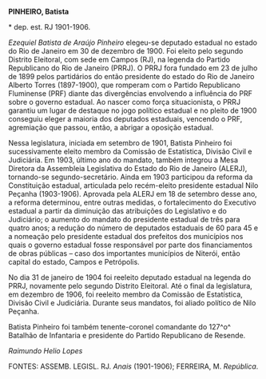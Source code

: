**PINHEIRO, Batista**

\* dep. est. RJ 1901-1906.

*Ezequiel Batista de Araújo Pinheiro* elegeu-se deputado estadual no
estado do Rio de Janeiro em 30 de dezembro de 1900. Foi eleito pelo
segundo Distrito Eleitoral, com sede em Campos (RJ), na legenda do
Partido Republicano do Rio de Janeiro (PRRJ). O PRRJ fora fundado em 23
de julho de 1899 pelos partidários do então presidente do estado do Rio
de Janeiro Alberto Torres (1897-1900), que romperam com o Partido
Republicano Fluminense (PRF) diante das divergências envolvendo a
influência do PRF sobre o governo estadual. Ao nascer como força
situacionista, o PRRJ garantiu um lugar de destaque no jogo político
estadual e no pleito de 1900 conseguiu eleger a maioria dos deputados
estaduais, vencendo o PRF, agremiação que passou, então, a abrigar a
oposição estadual.

Nessa legislatura, iniciada em setembro de 1901, Batista Pinheiro foi
sucessivamente eleito membro da Comissão de Estatística, Divisão Civil e
Judiciária. Em 1903, último ano do mandato, também integrou a Mesa
Diretora da Assembleia Legislativa do Estado do Rio de Janeiro (ALERJ),
tornando-se segundo-secretário. Ainda em 1903 participou da reforma da
Constituição estadual, articulada pelo recém-eleito presidente estadual
Nilo Peçanha (1903-1906). Aprovada pela ALERJ em 18 de setembro desse
ano, a reforma determinou, entre outras medidas, o fortalecimento do
Executivo estadual a partir da diminuição das atribuições do Legislativo
e do Judiciário; o aumento do mandato do presidente estadual de três
para quatro anos; a redução do número de deputados estaduais de 60 para
45 e a nomeação pelo presidente estadual dos prefeitos dos municípios
nos quais o governo estadual fosse responsável por parte dos
financiamentos de obras públicas – caso dos importantes municípios de
Niterói, então capital do estado, Campos e Petrópolis.

No dia 31 de janeiro de 1904 foi reeleito deputado estadual na legenda
do PRRJ, novamente pelo segundo Distrito Eleitoral. Até o final da
legislatura, em dezembro de 1906, foi reeleito membro da Comissão de
Estatística, Divisão Civil e Judiciária. Durante seus mandatos, foi
aliado político de Nilo Peçanha.

Batista Pinheiro foi também tenente-coronel comandante do 127^o^
Batalhão de Infantaria e presidente do Partido Republicano de Resende.

*Raimundo Helio Lopes*

FONTES: ASSEMB. LEGISL. RJ. *Anais* (1901-1906); FERREIRA, M.
*República*.

